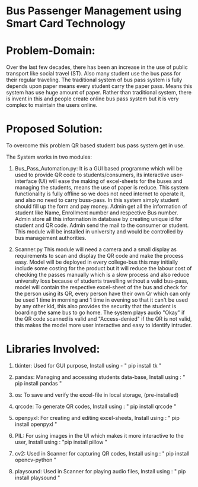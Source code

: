 # Bus Passenger Management using Smart Card Technology

# Problem-Domain:
Over the last few decades, there has been an increase in the use of public transport like social travel (ST). Also many student use the bus pass for their regular traveling. The traditional system of bus pass system is fully depends upon paper means every student carry the paper pass. Means this system has use huge amount of paper. Rather than traditional system, there is invent in this and people create online bus pass system but it is very complex to maintain the users online.

# Proposed Solution:
To overcome this problem QR based student bus pass system get in use.

The System works in two modules:

1. Bus_Pass_Automation.py:
It is a GUI based programme which will be used to provide QR code to students/consumers, its interactive user-interface (UI) will ease the making of excel-sheets for the buses and managing the students, means the use of paper is reduce. This system functionality is fully offline so we does not need internet to operate it, and also no need to carry buss-pass. In this system simply student should fill up the form and pay money. Admin get all the information of student like Name, Enrollment number and respective Bus number. Admin store all this information in database by creating unique id for student and QR code. Admin send the mail to the consumer or student. This module will be installed in university and would be controlled by bus management authorities.

2. Scanner.py
This module will need a camera and a small display as requirements to scan and display the QR code and make the process easy. Model will be deployed in every college-bus this may initially include some costing for the product but it will reduce the labour cost of checking the passes manually which is a slow process and also reduce university loss because of students travelling without a valid bus-pass, model will contain the respective excel-sheet of the bus and check for the person using its QR, every person have their own Qr which can only be used 1 time in morning and 1 time in evening so that it can't be used by any other kid, this also provides the security that the student is boarding the same bus to go home. The system plays audio "Okay" if the QR code scanned is valid and "Access-denied" if the QR is not valid, this makes the model more user interactive and easy to identify intruder.

# Libraries Involved:

1. tkinter: Used for GUI purpose, Install using - " pip install tk "

2. pandas: Managing and accessing students data-base, Install using : " pip install pandas "

3. os: To save and verify the excel-file in local storage, (pre-installed)

4. qrcode: To generate QR codes, Install using : " pip install qrcode "

5. openpyxl: For creating and editing excel-sheets, Install using : " pip install openpyxl "

6. PIL: For using images in the UI which makes it more interactive to the user, Install using : "pip install pillow "

7. cv2: Used in Scanner for capturing QR codes, Install using : " pip install opencv-python "

8. playsound: Used in Scanner for playing audio files, Install using : " pip install playsound "
